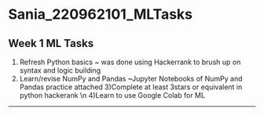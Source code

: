 # Sania_220962101_MLTasks

Week 1 ML Tasks
---------------------
1) Refresh Python basics ~ was done using Hackerrank to brush up on syntax and logic building 
2) Learn/revise NumPy and Pandas ~Jupyter Notebooks of NumPy and Pandas practice attached 
3)Complete at least 3stars or equivalent in python hackerank \n
4)Learn to use Google Colab for ML
---------------------
